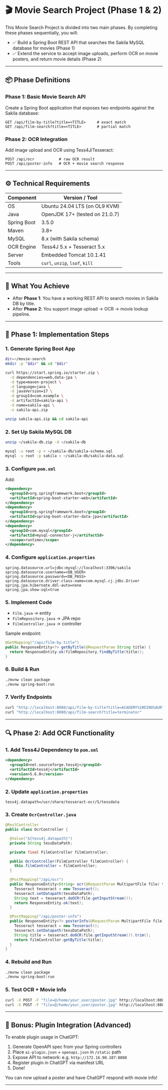 # 🎬 Movie Search Project (Phase 1 & 2)

This Movie Search Project is divided into two main phases. By completing these phases sequentially, you will:

- ✅ Build a Spring Boot REST API that searches the Sakila MySQL database for movies (Phase 1)
- ✅ Extend the service to accept image uploads, perform OCR on movie posters, and return movie details (Phase 2)

---

## 📦 Phase Definitions

### Phase 1: Basic Movie Search API
Create a Spring Boot application that exposes two endpoints against the Sakila database:

```http
GET /api/film-by-title?title=<TITLE>     # exact match
GET /api/film-search?title=<TITLE>       # partial match
```

### Phase 2: OCR Integration
Add image upload and OCR using Tess4J/Tesseract:

```http
POST /api/ocr           # raw OCR result
POST /api/poster-info   # OCR + movie search response
```

---

## ⚙️ Technical Requirements

| Component         | Version / Tool |
|------------------|----------------|
| OS               | Ubuntu 24.04 LTS (on OL9 KVM) |
| Java             | OpenJDK 17+ (tested on 21.0.7) |
| Spring Boot      | 3.5.0 |
| Maven            | 3.8+ |
| MySQL            | 8.x (with Sakila schema) |
| OCR Engine       | Tess4J 5.x + Tesseract 5.x |
| Server           | Embedded Tomcat 10.1.41 |
| Tools            | `curl`, `unzip`, `lsof`, `kill` |

---

## 🚀 What You Achieve

- After **Phase 1**: You have a working REST API to search movies in Sakila DB by title.
- After **Phase 2**: You support image upload → OCR → movie lookup pipeline.

---

## 🧩 Phase 1: Implementation Steps

### 1. Generate Spring Boot App

```bash
dir=~/movie-search
mkdir -p "$dir" && cd "$dir"

curl https://start.spring.io/starter.zip \
  -d dependencies=web,data-jpa \
  -d type=maven-project \
  -d language=java \
  -d javaVersion=17 \
  -d groupId=com.example \
  -d artifactId=sakila-api \
  -d name=sakila-api \
  -o sakila-api.zip

unzip sakila-api.zip && cd sakila-api
```

### 2. Set Up Sakila MySQL DB

```bash
unzip ~/sakila-db.zip -d ~/sakila-db

mysql -u root -p < ~/sakila-db/sakila-schema.sql
mysql -u root -p sakila < ~/sakila-db/sakila-data.sql
```

### 3. Configure `pom.xml`

Add:

```xml
<dependency>
  <groupId>org.springframework.boot</groupId>
  <artifactId>spring-boot-starter-web</artifactId>
</dependency>
<dependency>
  <groupId>org.springframework.boot</groupId>
  <artifactId>spring-boot-starter-data-jpa</artifactId>
</dependency>
<dependency>
  <groupId>com.mysql</groupId>
  <artifactId>mysql-connector-j</artifactId>
  <scope>runtime</scope>
</dependency>
```

### 4. Configure `application.properties`

```properties
spring.datasource.url=jdbc:mysql://localhost:3306/sakila
spring.datasource.username=<DB_USER>
spring.datasource.password=<DB_PASS>
spring.datasource.driver-class-name=com.mysql.cj.jdbc.Driver
spring.jpa.hibernate.ddl-auto=none
spring.jpa.show-sql=true
```

### 5. Implement Code

- `Film.java` → entity
- `FilmRepository.java` → JPA repo
- `FilmController.java` → controller

Sample endpoint:

```java
@GetMapping("/api/film-by-title")
public ResponseEntity<?> getByTitle(@RequestParam String title) {
  return ResponseEntity.ok(filmRepository.findByTitle(title));
}
```

### 6. Build & Run

```bash
./mvnw clean package
./mvnw spring-boot:run
```

### 7. Verify Endpoints

```bash
curl "http://localhost:8080/api/film-by-title?title=ACADEMY%20DINOSAUR"
curl "http://localhost:8080/api/film-search?title=terminator"
```

---

## 🔍 Phase 2: Add OCR Functionality

### 1. Add Tess4J Dependency to `pom.xml`

```xml
<dependency>
  <groupId>net.sourceforge.tess4j</groupId>
  <artifactId>tess4j</artifactId>
  <version>5.6.0</version>
</dependency>
```

### 2. Update `application.properties`

```properties
tess4j.datapath=/usr/share/tesseract-ocr/5/tessdata
```

### 3. Create `OcrController.java`

```java
@RestController
public class OcrController {

  @Value("${tess4j.datapath}")
  private String tessDataPath;

  private final FilmController filmController;

  public OcrController(FilmController filmController) {
    this.filmController = filmController;
  }

  @PostMapping("/api/ocr")
  public ResponseEntity<String> ocr(@RequestParam MultipartFile file) throws Exception {
    Tesseract tesseract = new Tesseract();
    tesseract.setDatapath(tessDataPath);
    String text = tesseract.doOCR(file.getInputStream());
    return ResponseEntity.ok(text);
  }

  @PostMapping("/api/poster-info")
  public ResponseEntity<?> posterInfo(@RequestParam MultipartFile file) throws Exception {
    Tesseract tesseract = new Tesseract();
    tesseract.setDatapath(tessDataPath);
    String title = tesseract.doOCR(file.getInputStream()).trim();
    return filmController.getByTitle(title);
  }
}
```

### 4. Rebuild and Run

```bash
./mvnw clean package
./mvnw spring-boot:run
```

### 5. Test OCR + Movie Info

```bash
curl -X POST -F "file=@/home/your_user/poster.jpg" http://localhost:8080/api/ocr
curl -X POST -F "file=@/home/your_user/poster.jpg" http://localhost:8080/api/poster-info
```

---

## 🧠 Bonus: Plugin Integration (Advanced)

To enable plugin usage in ChatGPT:

1. Generate OpenAPI spec from your Spring controllers
2. Place `ai-plugin.json` + `openapi.json` in `/static` path
3. Expose API to network: e.g. `http://172.16.90.107:8080`
4. Register plugin in ChatGPT via manifest URL
5. Done!

You can now upload a poster and have ChatGPT respond with movie info!

---
